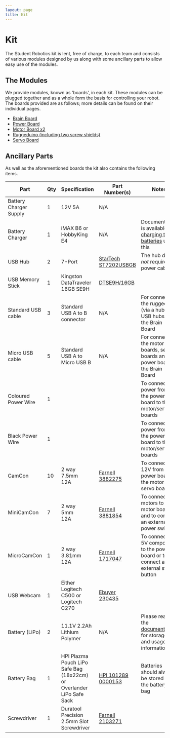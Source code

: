 ```yaml
---
layout: page
title: Kit
---
```


Kit
===

The Student Robotics kit is lent, free of charge, to each team and consists of various modules designed by us along with some ancillary parts to allow easy use of the modules.

The Modules
-----------

We provide modules, known as 'boards', in each kit.
These modules can be plugged together and as a whole form the basis for controlling your robot.
The boards provided are as follows; more details can be found on their individual pages.

 * [Brain Board](/docs/kit/brain_board)
 * [Power Board](/docs/kit/power_board)
 * [Motor Board x2](/docs/kit/motor_board)
 * [Ruggeduino (including two screw shields)](/docs/kit/ruggeduino)
 * [Servo Board](/docs/kit/servo_board)

Ancillary Parts
---------------

As well as the aforementioned boards the kit also contains the following items.

|        Part            | Qty | Specification                                                         | Part Number(s)                              | Notes
|------------------------|-----|-----------------------------------------------------------------------|---------------------------------------------|------
| Battery Charger Supply | 1   | 12V 5A                                                                | N/A                                         |
| Battery Charger        | 1   | iMAX B6 or HobbyKing E4                                               | N/A                                         | Documentation is available on [charging the batteries](/docs/kit/batteries) using this
| USB Hub                | 2   | 7-Port                                                                | [StarTech ST7202USBGB][ST7202USBGB]         | The hub does *not* require a power cable
| USB Memory Stick       | 1   | Kingston DataTraveler 16GB SE9H                                       | [DTSE9H/16GB][DTSE9H-16GB]                  |
| Standard USB cable     | 3   | Standard USB A to B connector                                         | N/A                                         | For connecting the ruggeduino (via a hub) and USB hubs to the Brain Board
| Micro USB cable        | 5   | Standard USB A to Micro USB B                                         | N/A                                         | For connecting the motor boards, servo boards and power board to the Brain Board
| Coloured Power Wire    | 1   |                                                                       |                                             | To connect power from the power board to the motor/servo boards
| Black Power Wire       | 1   |                                                                       |                                             | To connect power from the power board to the motor/servo boards
| CamCon                 | 10  | 2 way<br />7.5mm<br />12A                                             | [Farnell 3882275][F-3882275]                | To connect 12V from the power board to the motor and servo boards
| MiniCamCon             | 7   | 2 way<br />5mm<br />12A                                               | [Farnell 3881854][F-3881854]                | To connect motors to the motor boards, and to connect an external power switch
| MicroCamCon            | 1   | 2 way<br />3.81mm<br />12A                                            | [Farnell 1717047][F-1717047]                | To connect a 5V component to the power board or to connect an external start button
| USB Webcam             | 1   | Either Logitech C500 or Logitech C270                                 | [Ebuyer 230435][EB-230435]                  |
| Battery (LiPo)         | 2   | 11.1V 2.2Ah Lithium Polymer                                           | N/A                                         | Please read the [documentation](/docs/kit/batteries) for storage and usage information
| Battery Bag            | 1   | HPI Plazma Pouch LiPo Safe Bag (18x22cm) or Overlander LiPo Safe Sack | [HPI 101289][HPI-101289] [0000153][0000153] | Batteries should always be stored in the battery bag
| Screwdriver            | 1   | Duratool Precision 2.5mm Slot Screwdriver                             | [Farnell 2103271][F-2103271]                |

[ST7202USBGB]: https://uk.startech.com/Cards-Adapters/USB-2/Hub/7-Port-USB-20-Hub-UK~ST7202USBGB
[F-3882275]: https://uk.farnell.com/3882275
[F-3881854]: https://uk.farnell.com/3881854
[F-1717047]: https://uk.farnell.com/1717047
[F-2103271]: https://uk.farnell.com/2103271
[RS-748-2042]: https://uk.rs-online.com/web/p/products/748-2042
[EB-230435]: https://www.ebuyer.com/230435-logitech-c270-hd-webcam-720p-hd-video-960-000582
[0000153]: https://www.modelsport.co.uk/overlander-lipo-safe-sack/rc-car-products/38313
[HPI-101289]: https://www.modelsport.co.uk/hpi-plazma-pouch-lipo-safe-bag-18x22cm-/rc-car-products/39499
[DTSE9H-16GB]: https://www.amazon.co.uk/dp/B006YBARCA
